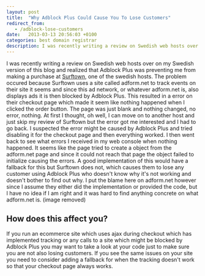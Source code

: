 ```yaml
---
layout: post
title:  "Why Adblock Plus Could Cause You To Lose Customers"
redirect_from:
   - /adblock-lose-customers
date:   2013-03-13 20:56:03 +0100
categories: best domain registrar
description: I was recently writing a review on Swedish web hosts over on my Swedish version of this blog and realized that Adblock Plus was preventing me from mak...
---
```


I was recently writing a review on Swedish web hosts over on my Swedish version of this blog and realized that Adblock Plus was preventing me from making a purchase at [Surftown](http://surftown.se/ "Surftown"), one of the swedish hosts. The problem occured because Surftown uses a site called adform.net to track events on their site it seems and since this ad network, or whatever adform.net is, also displays ads it is then blocked by Adblock Plus. This resulted in a error on their checkout page which made it seem like nothing happened when I clicked the order button. The page was just blank and nothing changed, no error, nothing. At first I thought, oh well, I can move on to another host and just skip my review of Surftown but the error got me interested and I had to go back. I suspected the error might be caused by Adblock Plus and tried disabling it for the checkout page and then everything worked. I then went back to see what errors I received in my web console when nothing happened. It seems like the page tried to create a object from the adform.net page and since it could not reach that page the object failed to initialize causing the errors. A good implementation of this would have a fallback for this but Surftown does not, which causes them to lose any customer using Adblock Plus who doesn't know why it's not working and doesn't bother to find out why. I put the blame here on adform.net however since I assume they either did the implementation or provided the code, but I have no idea if I am right and it was hard to find anything concrete on what adform.net is. (image removed)

## How does this affect you?

 If you run an ecommerce site which uses ajax during checkout which has implemented tracking or any calls to a site which might be blocked by Adblock Plus you may want to take a look at your code just to make sure you are not also losing customers. If you see the same issues on your site you need to consider adding a fallback for when the tracking doesn't work so that your checkout page always works.